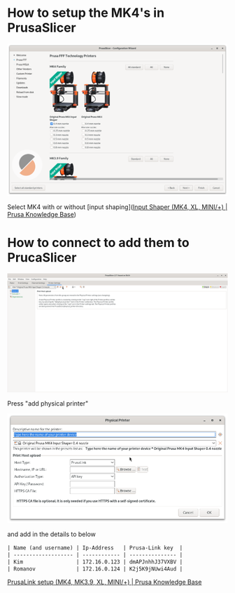 # How to setup the MK4's in PrusaSlicer

![](images/1.png)

Select MK4 with or without [input shaping]([Input Shaper (MK4, XL, MINI/+) | Prusa Knowledge Base](https://help.prusa3d.com/article/input-shaper-mk4-xl-mini-_451816))

# How to connect to add them to PrucaSlicer

![](images/2.png)

Press "add physical printer"

![](images/3.png)

and add in the details to below

```
| Name (and username) | Ip-Address   | Prusa-Link key  |
| ------------------- | ------------ | --------------- |
| Kim                 | 172.16.0.123 | dmAPJnhhJ37VXBV |
| Romanov             | 172.16.0.124 | K2j5K9jNUwi4Aud |
```

[PrusaLink setup (MK4, MK3.9, XL, MINI/+) | Prusa Knowledge Base](https://help.prusa3d.com/guide/wi-fi-and-prusalink-setup-mk4-mk3-9-xl-mini-_413293#416077)
